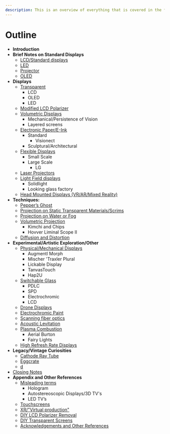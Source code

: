 ```yaml
---
description: This is an overview of everything that is covered in the following sections.
---
```


# Outline

* **Introduction**
* **Brief Notes on Standard Displays**
  * [LCD/Standard displays](standard-displays/standard-displays-overview.md)
  * [LED](standard-displays/led.md)
  * [Projector](standard-displays/projector.md)
  * [OLED](standard-displays/oled.md)
* **Displays**
  * [Transparent](displays/transparent.md)
    * LCD
    * OLED
    * LED
  * [Modified LCD Polarizer](displays/modified-polarizers.md)
  * [Volumetric Displays](displays/volumetric.md)
    * Mechanical/Persistence of Vision
    * Layered screens
  * [Electronic Paper/E-Ink](displays/electronic-paper-e-ink.md)
    * Standard
      * Visionect
    * Sculptural/Architectural
  * [Flexible Displays](displays/flexible-displays.md)
    * Small Scale
    * Large Scale
      * LG
  * [Laser Projectors](displays/laser-projectors.md)
  * [Light Field displays](displays/light-field-displays.md)
    * Solidlight
    * Looking glass factory
  * [Head Mounted Displays (VR/AR/Mixed Reality)](displays/head-mounted-displays.md)
* **Techniques:**
  * [Pepper’s Ghost](techniques/peppers-ghost.md)
  * [Projection on Static Transparent Materials/Scrims](techniques/projection-on-static-material.md)
  * [Projection on Water or Fog](techniques/projection-on-water-or-fog.md)
  * [Volumetric Projection](techniques/volumetric-projection.md)
    * Kimchi and Chips
    * Hovver Liminal Scope II
  * [Diffusion and Distortion](techniques/diffusion-and-distortion.md)
* **Experimental/Artistic Exploration/Other**
  * [Physical/Mechanical Displays](experimental-other/physical-mechanical-displays.md)
    * Augmentl Morph
    * Mischer 'Traxler Plural
    * Lickable Display
    * TanvasTouch
    * Hap2U
  * [Switchable Glass](techniques/switchable-glass.md)
    * PDLC
    * SPD
    * Electrochromic
    * LCD
  * [Drone Displays](experimental-other/drone-displays.md)
  * [Electrochromic Paint](experimental-other/electrochromic-paint.md)
  * [Scanning fiber optics](experimental-other/scanning-fiber-optics.md)
  * [Acoustic Levitation](experimental-other/acoustic-levitation.md)
  * [Plasma Combustion](experimental-other/plasma-combustion.md)
    * Aerial Burton
    * Fairy Lights
  * [High Refresh Rate Displays](experimental-other/high-refresh-rate-displays.md)
* **Legacy/Vintage Curiosities**
  * [Cathode Ray Tube](legacy/cathode-ray-tube.md)
  * [Eggcrate](legacy/eggcrate-and-other-numeric-displays.md)
  * [d](legacy/pyrotechnics-and-other-curiosities.md)
* [Closing Notes](closing-notes.md)
* **Appendix and Other References**
  * [Misleading terms](appendix/misleading-terms.md)
    * Hologram
    * Autostereoscopic Displays/3D TV's
    * LED TV’s
  * [Touchscreens](appendix/notes-about-touch-screens.md)
  * [XR/"Virtual production"](appendix/virtual-production-and-xr.md)
  * [DIY LCD Polarizer Removal](appendix/lcd-polarizer-removal.md)
  * [DIY Transparent Screens](appendix/diy-transparent-screens.md)
  * [Acknowledgements and Other References](appendix/acknowledgements-and-additional-references.md)
